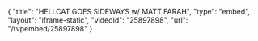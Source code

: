 {
    "title": "HELLCAT GOES SIDEWAYS w\/ MATT FARAH",
    "type": "embed",
    "layout": "iframe-static",
    "videoId": "25897898",
    "url": "\/tvpembed\/25897898"
}
